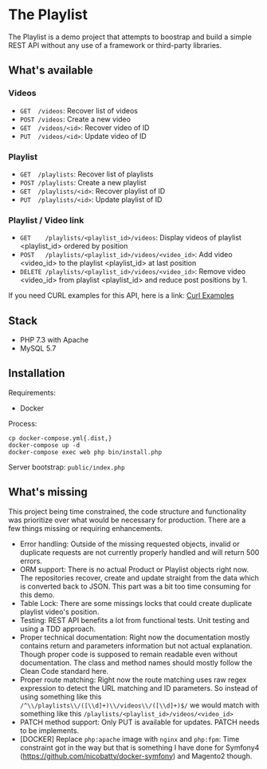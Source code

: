 # The Playlist

The Playlist is a demo project that attempts to boostrap and build a simple REST API without any use of a framework or third-party libraries.

## What's available

### Videos

* `GET  /videos`: Recover list of videos
* `POST /videos`: Create a new video
* `GET  /videos/<id>`: Recover video of ID <id>
* `PUT  /videos/<id>`: Update video of ID <id>

### Playlist

* `GET  /playlists`: Recover list of playlists
* `POST /playlists`: Create a new playlist
* `GET  /playlists/<id>`: Recover playlist of ID <id>
* `PUT  /playlists/<id>`: Update playlist of ID <id>

### Playlist / Video link

* `GET    /playlists/<playlist_id>/videos`: Display videos of playlist <playlist_id> ordered by position
* `POST   /playlists/<playlist_id>/videos/<video_id>`: Add video <video_id> to the playlist <playlist_id> at last position
* `DELETE /playlists/<playlist_id>/videos/<video_id>`: Remove video <video_id> from playlist <playlist_id> and reduce post positions by 1.

If you need CURL examples for this API, here is a link: [Curl Examples](curl_examples.md)

## Stack

* PHP 7.3 with Apache
* MySQL 5.7

## Installation

Requirements:
* Docker

Process:

```
cp docker-compose.yml{.dist,}
docker-compose up -d
docker-compose exec web php bin/install.php
```

Server bootstrap: `public/index.php`

## What's missing

This project being time constrained, the code structure and functionality was prioritize over what would be necessary for production. There are a few things missing or requiring enhancements.

* Error handling: Outside of the missing requested objects, invalid or duplicate requests are not currently properly handled and will return 500 errors.
* ORM support: There is no actual Product or Playlist objects right now. The repositories recover, create and update straight from the data which is converted back to JSON. This part was a bit too time consuming for this demo.
* Table Lock: There are some missings locks that could create duplicate playlist video's position.
* Testing: REST API benefits a lot from functional tests. Unit testing and using a TDD approach.
* Proper technical documentation: Right now the documentation mostly contains return and parameters information but not actual explanation. Though proper code is supposed to remain readable even without documentation. The class and method names should mostly follow the Clean Code standard here.
* Proper route matching: Right now the route matching uses raw regex expression to detect the URL matching and ID parameters. So instead of using something like this `/^\\/playlists\\/([\\d]+)\\/videos\\/([\\d]+)$/` we would match with something like this `/playlists/<playlist_id>/videos/<video_id>`
* PATCH method support: Only PUT is available for updates. PATCH needs to be implements.
* [DOCKER] Replace `php:apache` image with `nginx` and `php:fpm`: Time constraint got in the way but that is something I have done for Symfony4 (https://github.com/nicobatty/docker-symfony) and Magento2 though.


